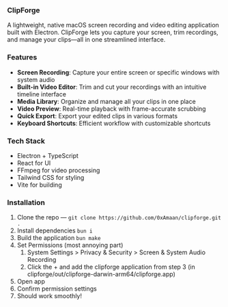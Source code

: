 ### ClipForge

A lightweight, native macOS screen recording and video editing application built with Electron. ClipForge lets you capture your screen, trim recordings, and manage your clips—all in one streamlined interface.

### Features

- **Screen Recording**: Capture your entire screen or specific windows with system audio
- **Built-in Video Editor**: Trim and cut your recordings with an intuitive timeline interface
- **Media Library**: Organize and manage all your clips in one place
- **Video Preview**: Real-time playback with frame-accurate scrubbing
- **Quick Export**: Export your edited clips in various formats
- **Keyboard Shortcuts**: Efficient workflow with customizable shortcuts

### Tech Stack

- Electron + TypeScript
- React for UI
- FFmpeg for video processing
- Tailwind CSS for styling
- Vite for building

### Installation

1. Clone the repo — `git clone https://github.com/0xAmaan/clipforge.git .`
2. Install dependencies `bun i`
3. Build the application `bun make`
4. Set Permissions (most annoying part)
   1. System Settings > Privacy & Security > Screen & System Audio Recording
   2. Click the + and add the clipforge application from step 3 (in clipforge/out/clipforge-darwin-arm64/clipforge.app)
5. Open app
6. Confirm permission settings
7. Should work smoothly!